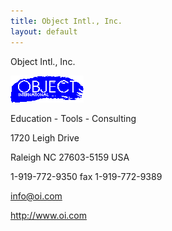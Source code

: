 ```yaml
---
title: Object Intl., Inc.
layout: default
---
```




Object Intl., Inc.

 ![Strpat00000002.gif](/Strpat00000002.gif) 

Education - Tools - Consulting

1720 Leigh Drive

Raleigh NC 27603-5159 USA

1-919-772-9350 fax 1-919-772-9389

info@oi.com

http://www.oi.com

